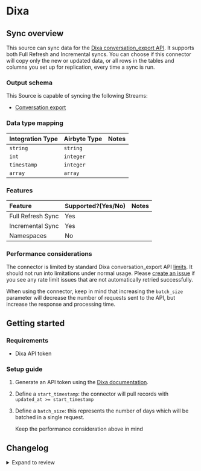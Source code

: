 # Dixa

## Sync overview

This source can sync data for the [Dixa conversation_export API](https://support.dixa.help/en/articles/174-export-conversations-via-api). It supports both Full Refresh and Incremental syncs. You can choose if this connector will copy only the new or updated data, or all rows in the tables and columns you set up for replication, every time a sync is run.

### Output schema

This Source is capable of syncing the following Streams:

- [Conversation export](https://support.dixa.help/en/articles/174-export-conversations-via-api)

### Data type mapping

| Integration Type | Airbyte Type | Notes |
| :--------------- | :----------- | :---- |
| `string`         | `string`     |       |
| `int`            | `integer`    |       |
| `timestamp`      | `integer`    |       |
| `array`          | `array`      |       |

### Features

| Feature           | Supported?\(Yes/No\) | Notes |
| :---------------- | :------------------- | :---- |
| Full Refresh Sync | Yes                  |       |
| Incremental Sync  | Yes                  |       |
| Namespaces        | No                   |       |

### Performance considerations

The connector is limited by standard Dixa conversation_export API [limits](https://support.dixa.help/en/articles/174-export-conversations-via-api). It should not run into limitations under normal usage. Please [create an issue](https://github.com/airbytehq/airbyte/issues) if you see any rate limit issues that are not automatically retried successfully.

When using the connector, keep in mind that increasing the `batch_size` parameter will decrease the number of requests sent to the API, but increase the response and processing time.

## Getting started

### Requirements

- Dixa API token

### Setup guide

1. Generate an API token using the [Dixa documentation](https://support.dixa.help/en/articles/259-how-to-generate-an-api-token).
2. Define a `start_timestamp`: the connector will pull records with `updated_at >= start_timestamp`
3. Define a `batch_size`: this represents the number of days which will be batched in a single request.

   Keep the performance consideration above in mind

## Changelog

<details>
  <summary>Expand to review</summary>

| Version | Date       | Pull Request                                             | Subject                                                               |
| :------ | :--------- | :------------------------------------------------------- | :-------------------------------------------------------------------- |
| 0.4.22 | 2025-09-02 | [61225](https://github.com/airbytehq/airbyte/pull/61225) | Update dependencies |
| 0.4.21 | 2025-05-24 | [60427](https://github.com/airbytehq/airbyte/pull/60427) | Update dependencies |
| 0.4.20 | 2025-05-10 | [60042](https://github.com/airbytehq/airbyte/pull/60042) | Update dependencies |
| 0.4.19 | 2025-05-03 | [59378](https://github.com/airbytehq/airbyte/pull/59378) | Update dependencies |
| 0.4.18 | 2025-04-26 | [58873](https://github.com/airbytehq/airbyte/pull/58873) | Update dependencies |
| 0.4.17 | 2025-04-19 | [58345](https://github.com/airbytehq/airbyte/pull/58345) | Update dependencies |
| 0.4.16 | 2025-04-12 | [57773](https://github.com/airbytehq/airbyte/pull/57773) | Update dependencies |
| 0.4.15 | 2025-04-05 | [57231](https://github.com/airbytehq/airbyte/pull/57231) | Update dependencies |
| 0.4.14 | 2025-03-29 | [56500](https://github.com/airbytehq/airbyte/pull/56500) | Update dependencies |
| 0.4.13 | 2025-03-22 | [55941](https://github.com/airbytehq/airbyte/pull/55941) | Update dependencies |
| 0.4.12 | 2025-03-08 | [55266](https://github.com/airbytehq/airbyte/pull/55266) | Update dependencies |
| 0.4.11 | 2025-03-01 | [54972](https://github.com/airbytehq/airbyte/pull/54972) | Update dependencies |
| 0.4.10 | 2025-02-22 | [53734](https://github.com/airbytehq/airbyte/pull/53734) | Update dependencies |
| 0.4.9 | 2025-02-08 | [53360](https://github.com/airbytehq/airbyte/pull/53360) | Update dependencies |
| 0.4.8 | 2025-02-01 | [52813](https://github.com/airbytehq/airbyte/pull/52813) | Update dependencies |
| 0.4.7 | 2025-01-25 | [52323](https://github.com/airbytehq/airbyte/pull/52323) | Update dependencies |
| 0.4.6 | 2025-01-18 | [51691](https://github.com/airbytehq/airbyte/pull/51691) | Update dependencies |
| 0.4.5 | 2025-01-11 | [51116](https://github.com/airbytehq/airbyte/pull/51116) | Update dependencies |
| 0.4.4 | 2024-12-28 | [50546](https://github.com/airbytehq/airbyte/pull/50546) | Update dependencies |
| 0.4.3 | 2024-12-21 | [50028](https://github.com/airbytehq/airbyte/pull/50028) | Update dependencies |
| 0.4.2 | 2024-12-14 | [49497](https://github.com/airbytehq/airbyte/pull/49497) | Update dependencies |
| 0.4.1 | 2024-12-12 | [49149](https://github.com/airbytehq/airbyte/pull/49149) | Update dependencies |
| 0.4.0 | 2024-08-27 | [44818](https://github.com/airbytehq/airbyte/pull/44818) | Refactor connector to manifest-only format |
| 0.3.14 | 2024-08-24 | [44666](https://github.com/airbytehq/airbyte/pull/44666) | Update dependencies |
| 0.3.13 | 2024-08-17 | [44328](https://github.com/airbytehq/airbyte/pull/44328) | Update dependencies |
| 0.3.12 | 2024-08-12 | [43871](https://github.com/airbytehq/airbyte/pull/43871) | Update dependencies |
| 0.3.11 | 2024-08-10 | [43474](https://github.com/airbytehq/airbyte/pull/43474) | Update dependencies |
| 0.3.10 | 2024-08-03 | [43088](https://github.com/airbytehq/airbyte/pull/43088) | Update dependencies |
| 0.3.9 | 2024-07-27 | [42679](https://github.com/airbytehq/airbyte/pull/42679) | Update dependencies |
| 0.3.8 | 2024-07-20 | [42156](https://github.com/airbytehq/airbyte/pull/42156) | Update dependencies |
| 0.3.7 | 2024-07-13 | [41805](https://github.com/airbytehq/airbyte/pull/41805) | Update dependencies |
| 0.3.6 | 2024-07-10 | [41484](https://github.com/airbytehq/airbyte/pull/41484) | Update dependencies |
| 0.3.5 | 2024-07-09 | [41198](https://github.com/airbytehq/airbyte/pull/41198) | Update dependencies |
| 0.3.4 | 2024-07-06 | [40776](https://github.com/airbytehq/airbyte/pull/40776) | Update dependencies |
| 0.3.3 | 2024-06-26 | [40371](https://github.com/airbytehq/airbyte/pull/40371) | Update dependencies |
| 0.3.2 | 2024-06-22 | [40119](https://github.com/airbytehq/airbyte/pull/40119) | Update dependencies |
| 0.3.1 | 2024-05-21 | [38481](https://github.com/airbytehq/airbyte/pull/38481) | [autopull] base image + poetry + up_to_date |
| 0.3.0 | 2023-10-17 | [30994](https://github.com/airbytehq/airbyte/pull/30994) | Migrate to Low-code Framework |
| 0.2.0 | 2023-06-08 | [25103](https://github.com/airbytehq/airbyte/pull/25103) | Add fields to `conversation_export` stream |
| 0.1.3 | 2022-07-07 | [14437](https://github.com/airbytehq/airbyte/pull/14437) | 🎉 Source Dixa: bump version 0.1.3 |
| 0.1.2 | 2021-11-08 | [7499](https://github.com/airbytehq/airbyte/pull/7499) | Remove base-python dependencies |
| 0.1.1 | 2021-08-12 | [5367](https://github.com/airbytehq/airbyte/pull/5367) | Migrated to CI Sandbox, refactorred code structure for future support |
| 0.1.0 | 2021-07-07 | [4358](https://github.com/airbytehq/airbyte/pull/4358) | New source |
  
</details>
